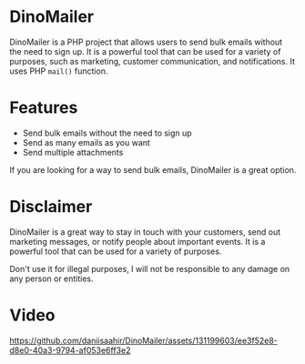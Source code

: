 # DinoMailer




DinoMailer is a PHP project that allows users to send bulk emails without the need to sign up. It is a powerful tool that can be used for a variety of purposes, such as marketing, customer communication, and notifications. It uses PHP `mail()` function.

# Features

* Send bulk emails without the need to sign up
* Send as many emails as you want
* Send multiple attachments



If you are looking for a way to send bulk emails, DinoMailer is a great option.






# Disclaimer

DinoMailer is a great way to stay in touch with your customers, send out marketing messages, or notify people about important events. It is a powerful tool that can be used for a variety of purposes.


Don't use it for illegal purposes, I will not be responsible to any damage on any person or entities.









# Video



https://github.com/daniisaahir/DinoMailer/assets/131199603/ee3f52e8-d8e0-40a3-9794-af053e6ff3e2






